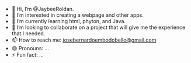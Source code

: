 - 👋 Hi, I’m @JaybeeRoldan.
- 👀 I’m interested in creating a webpage and other apps.
- 🌱 I’m currently learning html, phyton, and Java.
- 💞️ I’m looking to collaborate on a project that will give me the experience that I needed. 
- 📫 How to reach me: josebernardoembodobello@gmail.com
- 😄 Pronouns: ...
- ⚡ Fun fact: ...

<!---
JaybeeRoldan/JaybeeRoldan is a ✨ special ✨ repository because its `README.md` (this file) appears on your GitHub profile.
You can click the Preview link to take a look at your changes.
--->
